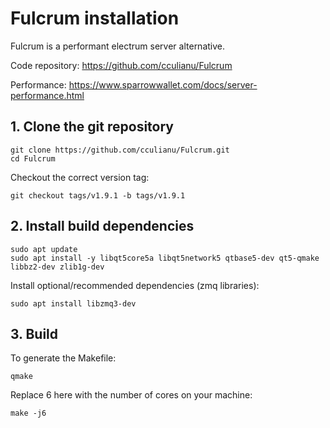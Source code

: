 # Fulcrum installation

Fulcrum is a performant electrum server alternative.

Code repository: https://github.com/cculianu/Fulcrum

Performance: https://www.sparrowwallet.com/docs/server-performance.html


## 1. Clone the git repository

```
git clone https://github.com/cculianu/Fulcrum.git
cd Fulcrum
```

Checkout the correct version tag:
```
git checkout tags/v1.9.1 -b tags/v1.9.1
```


## 2. Install build dependencies

```
sudo apt update
sudo apt install -y libqt5core5a libqt5network5 qtbase5-dev qt5-qmake libbz2-dev zlib1g-dev
```

Install optional/recommended dependencies (zmq libraries):
```
sudo apt install libzmq3-dev
```


## 3. Build

To generate the Makefile:
```
qmake
```

Replace 6 here with the number of cores on your machine:
```
make -j6
```
